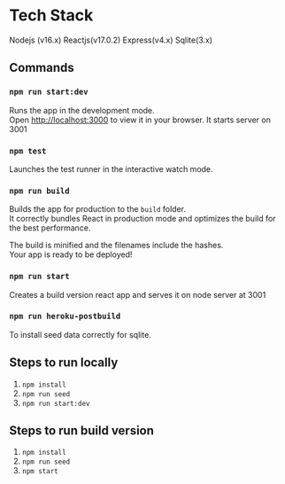 # Tech Stack
Nodejs (v16.x)
Reactjs(v17.0.2)
Express(v4.x)
Sqlite(3.x)

## Commands
### `npm run start:dev`

Runs the app in the development mode.\
Open [http://localhost:3000](http://localhost:3000) to view it in your browser.
It starts server on 3001

### `npm test`

Launches the test runner in the interactive watch mode.

### `npm run build`

Builds the app for production to the `build` folder.\
It correctly bundles React in production mode and optimizes the build for the best performance.

The build is minified and the filenames include the hashes.\
Your app is ready to be deployed!

### `npm run start`

Creates a build version react app and serves it on node server at 3001

### `npm run heroku-postbuild`
To install seed data correctly for sqlite.

## Steps to run locally
1. `npm install`
2. `npm run seed`
3. `npm run start:dev`

## Steps to run build version
1. `npm install`
2. `npm run seed`
3. `npm start`


